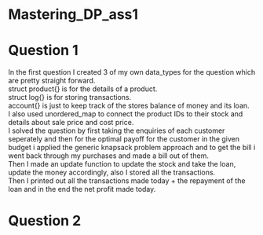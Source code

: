 # Mastering_DP_ass1


# Question 1
In the first question I created 3 of my own data_types for the question which are pretty straight forward.<br>
struct product{} is for the details of a product.<br>
struct log{} is for storing transactions.<br>
account{} is just to keep track of the stores balance of money and its loan.<br>
I also used unordered_map to connect the product IDs to their stock and details about sale price and cost price.<br>
I solved the question by first taking the enquiries of each customer seperately and then for the optimal payoff for the customer in the given budget i applied the generic knapsack problem approach and to get the bill i went back through my purchases and made a bill out of them.<br>
Then I made an update function to update the stock and take the loan, update the money accordingly, also I stored all the transactions.<br>
Then I printed out all the transactions made today + the repayment of the loan and in the end the net profit made today.<br>


# Question 2

